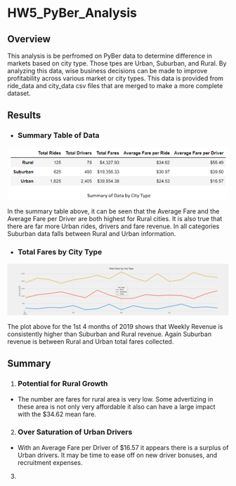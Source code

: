 # HW5_PyBer_Analysis

## Overview

This analysis is be perfromed on PyBer data to determine difference in markets based on city type.  Those tpes are Urban, Suburban, and Rural.  By analyzing this data, wise business decisions can be made to improve profitability across various market or city types.  This data is provided from ride_data and city_data csv files that are merged to make a more complete dataset. 

## Results

* ### Summary Table of Data 

![](https://github.com/ethiry99/HW5_PyBer_Analysis/blob/main/Resources/Images/Summary%20Table%20of%20Data.png)

In the summary table above, it can be seen that the Average Fare and the Average Fare per Driver are both highest for Rural cities.  It is also true that there are far more Urban rides, drivers and fare revenue.  In all categories Suburban data falls between Rural and Urban information.

* ### Total Fares by City Type

![](https://github.com/ethiry99/HW5_PyBer_Analysis/blob/main/analysis/PyBer_fare_summary.png)

The plot above for the 1st 4 months of 2019 shows that Weekly Revenue is consistently higher than Suburban and Rural revenue.  Again Suburban revenue is between Rural and Urban total fares collected.

## Summary

1. ### Potential for Rural Growth

  * The number are fares for rural area is very low.  Some advertizing in these area is not only very affordable it also can have a large impact with the $34.62 mean fare. 

2. ### Over Saturation of Urban Drivers

  * With an Average Fare per Driver of $16.57 it appears there is a surplus of Urban drivers.  It may be time to ease off on new driver bonuses, and recruitment expenses.    

3. 





 
 

